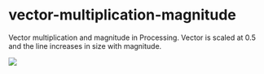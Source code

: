 # vector-multiplication-magnitude
Vector multiplication and magnitude in Processing. Vector is scaled at 0.5 and the line increases in size with magnitude.

<img src="http://zippy.gfycat.com/WiltedWaryAchillestang.gif"/>
